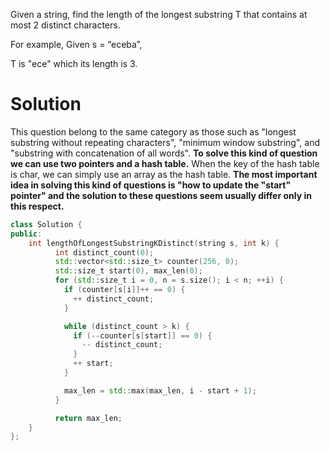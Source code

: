Given a string, find the length of the longest substring T that contains at most 2 distinct characters.

For example, Given s = “eceba”,

T is "ece" which its length is 3.

# Solution

This question belong to the same category as those such as "longest substring without repeating characters", "minimum window substring", and "substring with concatenation of all words". __To solve this kind of question we can use two pointers and a hash table.__ When the key of the hash table is char, we can simply use an array as the hash table. __The most important idea in solving this kind of questions is "how to update the "start" pointer" and the solution to these questions seem usually differ only in this respect.__

```cpp
class Solution {
public:
    int lengthOfLongestSubstringKDistinct(string s, int k) {
          int distinct_count(0);
          std::vector<std::size_t> counter(256, 0);
          std::size_t start(0), max_len(0);
          for (std::size_t i = 0, n = s.size(); i < n; ++i) {
            if (counter[s[i]]++ == 0) {
              ++ distinct_count;
            }

            while (distinct_count > k) {
              if (--counter[s[start]] == 0) {
                -- distinct_count;
              }
              ++ start;
            }

            max_len = std::max(max_len, i - start + 1);
          }

          return max_len;
    }
};
```
